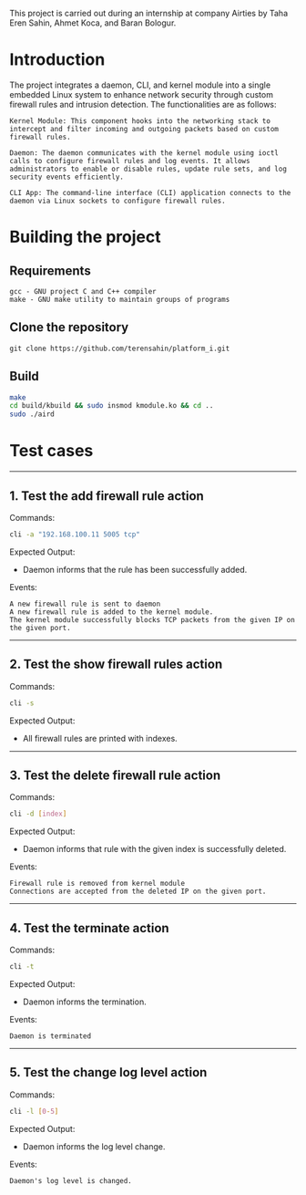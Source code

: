 This project is carried out during an internship at company Airties by Taha Eren Sahin, Ahmet Koca, and Baran Bologur.

# Introduction

The project integrates a daemon, CLI, and kernel module into a single embedded Linux system to enhance network security through custom firewall rules and intrusion detection. The functionalities are as follows:

    Kernel Module: This component hooks into the networking stack to intercept and filter incoming and outgoing packets based on custom firewall rules.

    Daemon: The daemon communicates with the kernel module using ioctl calls to configure firewall rules and log events. It allows administrators to enable or disable rules, update rule sets, and log security events efficiently.

    CLI App: The command-line interface (CLI) application connects to the daemon via Linux sockets to configure firewall rules.


# Building the project

## Requirements
	
	gcc - GNU project C and C++ compiler
	make - GNU make utility to maintain groups of programs

## Clone the repository
	git clone https://github.com/terensahin/platform_i.git

## Build 
```sh
make
cd build/kbuild && sudo insmod kmodule.ko && cd ..
sudo ./aird
```



# Test cases
---

## 1. Test the add firewall rule action

Commands:
```sh
cli -a "192.168.100.11 5005 tcp"
```

Expected Output:
* Daemon informs that the rule has been successfully added.


Events:

	A new firewall rule is sent to daemon
	A new firewall rule is added to the kernel module.
	The kernel module successfully blocks TCP packets from the given IP on the given port.


---

## 2. Test the show firewall rules action

Commands:
```sh
cli -s
```

Expected Output:

* All firewall rules are printed with indexes.

---

## 3. Test the delete firewall rule action

Commands:
```sh
cli -d [index]
```

Expected Output:

* Daemon informs that rule with the given index is successfully deleted. 

Events:

	Firewall rule is removed from kernel module
	Connections are accepted from the deleted IP on the given port.

---

## 4. Test the terminate action

Commands:
```sh
cli -t
```

Expected Output:

* Daemon informs the termination.

Events:

	Daemon is terminated

---

## 5. Test the change log level action

Commands:
```sh
cli -l [0-5]
```

Expected Output:

* Daemon informs the log level change.

Events:

	Daemon's log level is changed.


